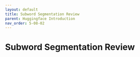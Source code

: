 ```yaml
---
layout: default
title: Subword Segmentation Review
parent: Huggingface Introduction
nav_order: 5-08-02
---
```


# Subword Segmentation Review
